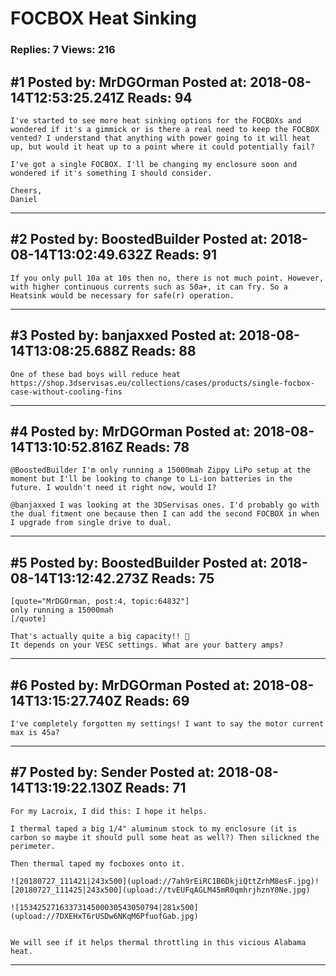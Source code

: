 # FOCBOX Heat Sinking

### Replies: 7 Views: 216

## \#1 Posted by: MrDGOrman Posted at: 2018-08-14T12:53:25.241Z Reads: 94

```
I've started to see more heat sinking options for the FOCBOXs and wondered if it's a gimmick or is there a real need to keep the FOCBOX vented? I understand that anything with power going to it will heat up, but would it heat up to a point where it could potentially fail?

I've got a single FOCBOX. I'll be changing my enclosure soon and wondered if it's something I should consider.

Cheers,
Daniel
```

---
## \#2 Posted by: BoostedBuilder Posted at: 2018-08-14T13:02:49.632Z Reads: 91

```
If you only pull 10a at 10s then no, there is not much point. However, with higher continuous currents such as 50a+, it can fry. So a Heatsink would be necessary for safe(r) operation.
```

---
## \#3 Posted by: banjaxxed Posted at: 2018-08-14T13:08:25.688Z Reads: 88

```
One of these bad boys will reduce heat
https://shop.3dservisas.eu/collections/cases/products/single-focbox-case-without-cooling-fins
```

---
## \#4 Posted by: MrDGOrman Posted at: 2018-08-14T13:10:52.816Z Reads: 78

```
@BoostedBuilder I'm only running a 15000mah Zippy LiPo setup at the moment but I'll be looking to change to Li-ion batteries in the future. I wouldn't need it right now, would I?

@banjaxxed I was looking at the 3DServisas ones. I'd probably go with the dual fitment one because then I can add the second FOCBOX in when I upgrade from single drive to dual.
```

---
## \#5 Posted by: BoostedBuilder Posted at: 2018-08-14T13:12:42.273Z Reads: 75

```
[quote="MrDGOrman, post:4, topic:64832"]
only running a 15000mah
[/quote]

That's actually quite a big capacity!! 🤣
It depends on your VESC settings. What are your battery amps?
```

---
## \#6 Posted by: MrDGOrman Posted at: 2018-08-14T13:15:27.740Z Reads: 69

```
I've completely forgotten my settings! I want to say the motor current max is 45a?
```

---
## \#7 Posted by: Sender Posted at: 2018-08-14T13:19:22.130Z Reads: 71

```
For my Lacroix, I did this: I hope it helps.

I thermal taped a big 1/4" aluminum stock to my enclosure (it is carbon so maybe it should pull some heat as well?) Then silickned the perimeter.

Then thermal taped my focboxes onto it.

![20180727_111421|243x500](upload://7ah9rEiRC1B6DkjiQttZrhM8esF.jpg)![20180727_111425|243x500](upload://tvEUFqAGLM45mR0qmhrjhznY0Ne.jpg)

![1534252716337314500030543050794|281x500](upload://7DXEHxT6rUSDw6NKqM6PfuofGab.jpg)


We will see if it helps thermal throttling in this vicious Alabama heat.
```

---

